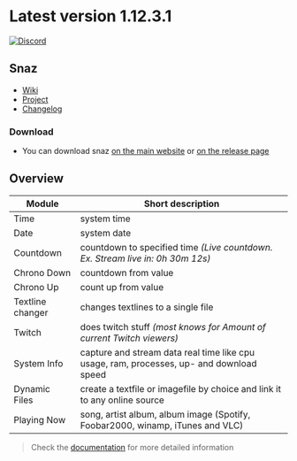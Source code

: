 # Latest version 1.12.3.1

[![Discord](https://discordapp.com/api/guilds/116201059881320450/widget.png)](https://discord.gg/0eF2eErsMKGivZos)

## Snaz

- [Wiki](https://github.com/JimmyAppelt/Snaz/wiki )
- [Project](http://jimmyappelt.be/preview/snaz)
- [Changelog](http://jimmyappelt.be/Downloads/Software/Snaz/releasenotes.txt)

### Download

- You can download snaz [on the main website](http://jimmyappelt.be/preview/snaz/) or [on the release page](https://github.com/JimmyAppelt/Snaz/releases) 

## Overview

Module | Short description
------------ | -------------
Time | system time
Date | system date
Countdown | countdown to specified time *(Live countdown. Ex. Stream live in: 0h 30m 12s)*
Chrono Down | countdown from value
Chrono Up | count up from value
Textline changer | changes textlines to a single file
Twitch | does twitch stuff *(most knows for Amount of current Twitch viewers)*
System Info | capture and stream data real time like cpu usage, ram, processes, up- and download speed
Dynamic Files | create a textfile or imagefile by choice and link it to any online source
Playing Now | song, artist album, album image (Spotify, Foobar2000, winamp, iTunes and VLC)


> Check the [documentation](https://github.com/JimmyAppelt/Snaz/wiki) for more detailed information

